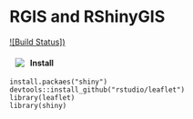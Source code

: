 # RGIS and RShinyGIS 

[![Build Status])](http://leafletjs.com/)

<a href="http://leafletjs.com/"><img src="https://camo.githubusercontent.com/f51f518aa896d3d6d541bcb03a84973e3379a409/68747470733a2f2f662e636c6f75642e6769746875622e636f6d2f6173736574732f3439363235352f313735383139332f63313231376535342d363638622d313165332d383138342d6132313265663865666337362e706e67" align="left" hspace="10" vspace="6" ></a>

#### Install 
```
install.packaes("shiny")
devtools::install_github("rstudio/leaflet")
library(leaflet)
library(shiny)
```

